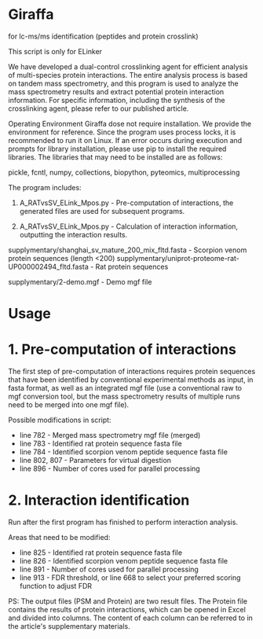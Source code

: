 # Giraffa
for lc-ms/ms identification (peptides and protein crosslink)

This script is only for ELinker

We have developed a dual-control crosslinking agent for efficient analysis of multi-species protein interactions. The entire analysis process is based on tandem mass spectrometry, and this program is used to analyze the mass spectrometry results and extract potential protein interaction information. For specific information, including the synthesis of the crosslinking agent, please refer to our published article.

Operating Environment
Giraffa dose not require installation. We provide the environment for reference. Since the program uses process locks, it is recommended to run it on Linux. If an error occurs during execution and prompts for library installation, please use pip to install the required libraries. The libraries that may need to be installed are as follows:

pickle, fcntl, numpy, collections, biopython, pyteomics, multiprocessing

The program includes:

1. A_RATvsSV_ELink_Mpos.py - Pre-computation of interactions, the generated files are used for subsequent programs.

2. A_RATvsSV_ELink_Mpos.py - Calculation of interaction information, outputting the interaction results.

supplymentary/shanghai_sv_mature_200_mix_fltd.fasta - Scorpion venom protein sequences (length <200)
supplymentary/uniprot-proteome-rat-UP000002494_fltd.fasta - Rat protein sequences

supplymentary/2-demo.mgf - Demo mgf file

# Usage

# 1. Pre-computation of interactions

The first step of pre-computation of interactions requires protein sequences that have been identified by conventional experimental methods as input, in fasta format, as well as an integrated mgf file (use a conventional raw to mgf conversion tool, but the mass spectrometry results of multiple runs need to be merged into one mgf file).

Possible modifications in script:
- line 782 - Merged mass spectrometry mgf file (merged)
- line 783 - Identified rat protein sequence fasta file
- line 784 - Identified scorpion venom peptide sequence fasta file
- line 802, 807 - Parameters for virtual digestion
- line 896 - Number of cores used for parallel processing

# 2. Interaction identification
Run after the first program has finished to perform interaction analysis.

Areas that need to be modified:
- line 825 - Identified rat protein sequence fasta file
- line 826 - Identified scorpion venom peptide sequence fasta file
- line 891 - Number of cores used for parallel processing
- line 913 - FDR threshold, or line 668 to select your preferred scoring function to adjust FDR

PS: The output files (PSM and Protein) are two result files. The Protein file contains the results of protein interactions, which can be opened in Excel and divided into columns. The content of each column can be referred to in the article's supplementary materials.
